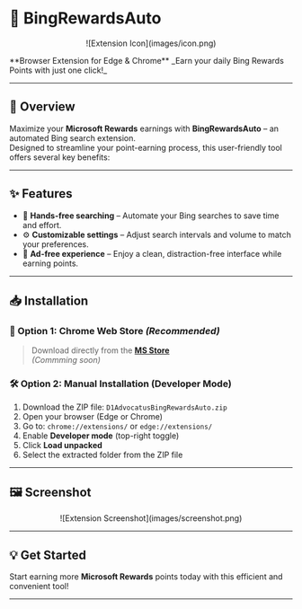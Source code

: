 # 🌟 BingRewardsAuto
<p align="center">
![Extension Icon](images/icon.png) <!-- Replace with actual path to your icon -->
<p/>
**Browser Extension for Edge & Chrome**  
_Earn your daily Bing Rewards Points with just one click!_

---

## 🚀 Overview

Maximize your **Microsoft Rewards** earnings with **BingRewardsAuto** – an automated Bing search extension.  
Designed to streamline your point-earning process, this user-friendly tool offers several key benefits:

---

## ✨ Features

- 🔄 **Hands-free searching** – Automate your Bing searches to save time and effort.  
- ⚙️ **Customizable settings** – Adjust search intervals and volume to match your preferences.  
- 🚫 **Ad-free experience** – Enjoy a clean, distraction-free interface while earning points.  

---

## 📥 Installation

### 🔗 Option 1: Chrome Web Store *(Recommended)*

> Download directly from the **[MS Store](#)**  
> _(Commming soon)_

### 🛠 Option 2: Manual Installation (Developer Mode)

1. Download the ZIP file: `D1AdvocatusBingRewardsAuto.zip`
2. Open your browser (Edge or Chrome)
3. Go to: `chrome://extensions/` or `edge://extensions/`
4. Enable **Developer mode** (top-right toggle)
5. Click **Load unpacked**
6. Select the extracted folder from the ZIP file

---

## 🖼 Screenshot
<p align="center">
![Extension Screenshot](images/screenshot.png) <!-- Replace with actual path to your screenshot -->
<p/>

---

## 💡 Get Started

Start earning more **Microsoft Rewards** points today with this efficient and convenient tool!

---
